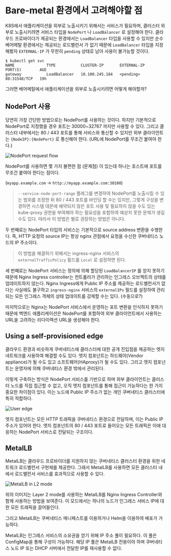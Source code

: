 # Bare-metal 환경에서 고려해야할 점

K8S에서 애플리케이션을 외부로 노출시키기 위해서는 서비스가 필요하며, 클러스터 외부로 노출시키려면 서비스 타입을 `NodePort` 나 `LoadBalancer` 로 설정해야 한다. 클라우드 프로바이더가 제공되는 환경에서는 `LoadBalancer` 타입을 사용할 수 있지만 순수 베어메탈 환경에서는 제공되는 로드밸런서 가 없기 때문에 `LoadBalancer` 타입을 지정해봤자 `EXTERNAL-IP` 가 무한히 `pending` 상태로 남아 사용이 불가능할 것이다.

```shell
$ kubectl get svc
NAME              TYPE           CLUSTER-IP       EXTERNAL-IP   PORT(S)        AGE
gateway           LoadBalancer   10.100.245.184   <pending>     80:31548/TCP   19h
```



그러면 베어메탈에서 애플리케이션을 외부로 노출시키려면 어떻게 해야할까?



## NodePort 사용

당연히 가장 간단한 방법으로는 NodePort를 사용하는 것이다. 하지만 기본적으로 NodePort로 지정했을 경우 포트는 30000~32767 까지만 사용할 수 있다. 그리고 클러스터 내부에서는 80 / 443 포트를 통해 서비스와 통신할 수 있지만 외부 클라이언트는 `{NodeIP}:{NodePort}` 로 통신해야 한다. (URL에 NodePort를 무조건 붙여야 한다.) 

![NodePort request flow](https://kubernetes.github.io/ingress-nginx/images/baremetal/nodeport.jpg)

NodePort를 사용하면 몇 가지 불편한 점 (문제점) 이 있는데 하나는 호스트에 포트를 무조건 붙여야 한다는 점이다.

(`myapp.example.com` -> `http://myapp.example.com:30100`)

> `--service-node-port-range` 플레그를 변경하여 NodePort를 노출시킬 수 있는 범위를 조정한 뒤 80 / 443 포트를 바인딩 할 수는 있지만, 그렇게 구성을 변경하면 시스템 데몬에 예약되지 않은 포트 사용 및 필요하지 않을 수도 있는 kube-proxy 권한을 부여해야 하는 필요성을 포함하여 예상치 못한 문제가 생길 수도 있다. 따라서 이 방법은 별로 권장하는 방법은 아니다.



두 번째로는 NodePort 타입의 서비스는 기본적으로 source address 변환을 수행한다. 즉, HTTP 요청의 source IP는 항상 nginx 관점에서 요청을 수신한 쿠버네티스 노드의 IP 주소이다.

> 이 방법을 해결하기 위해서는 ingress-nginx 서비스의 `externalTrafficPolicy` 필드를 `Local` 로 설정하면 된다.



세 번째로는 NodePort 서비스는 정의에 의해 할당된 `LoadBalancerIP` 를 얻지 못하기 때문에 Nginx Ingress controller는 컨트롤러가 관리하는 인그레스 오브젝트의 상태를 업데이트하지 않는다. Nginx Ingress에게 Public IP 주소를 제공하는 로드밸런서가 없다는 사실에도 불구하고 `ingress-nginx` 서비스의 `externalIPs` 필드를 설정하여 관리되는 모든 인그레스 객체의 상태 업데이트를 강제할 수는 있다. (수동으로?)



마지막으로는 Nginx는 NodePort 서비스에서 운영하는 포트 변환을 인식하지 못하기 때문에 백엔드 에플리케이션은 NodePort를 포함하여 외부 클라이언트에서 사용하는 URL을 고려하는 리다이렉션 URL을 생성해야 한다.



## Using a self-provisioned edge

클라우드 환경과 비슷하게 쿠버네티스에 클러스터에 대한 공개 진입점을 제공하는 엣지 네트워크를 사용하여 해결할 수도 있다. 엣지 컴포넌트는 하드웨어(Vendor appliance)가 될 수도 있고 소프트웨어(HAproxy)가 될 수도 있다. 그리고 엣지 컴포넌트는 운영자에 의해 쿠버네티스 환경 밖에서 관리된다.

이렇게 구축하는 방식은 NodePort 서비스를 기반으로 하며  외부 클라이언트는 클러스터 노드를 직접 접근할 수 없고, 오직 엣지 컴포넌트를 통해 접근이 가능하다는 한 가지 중요한 차이점이 있다.  이는 노드에 Public IP 주소가 없는 개인 쿠버네티스 클러스터에 특히 적합하다.



![User edge](https://kubernetes.github.io/ingress-nginx/images/baremetal/user_edge.jpg)



엣지 컴포넌트는 모든 HTTP 트래픽을 쿠버네티스 환경으로 전달하며, 이는 Public IP 주소가 있어야 한다. 엣지 컴포넌트의 80 / 443 포트로 들어오는 모든 트래픽은 이에 대응하는 NodePort 서비스로 전달되는 구조이다.



## MetalLB

MetalLB는 클라우드 프로바이더를 지원하지 않는 쿠버네티스 클러스터 환경을 위한 네트워크 로드밸런서 구현체를 제공한다. 그래서 MetalLB를 사용하면 모든 클러스터 내에서 로드밸런서 서비스를 효과적으로 사용할 수 있다.

![MetalLB in L2 mode](https://kubernetes.github.io/ingress-nginx/images/baremetal/metallb.jpg)



위의 이미지는 Layer 2 mode를 사용하는 MetalLB를 Nginx Ingress Controller와 함께 사용하는 방법을 보여준다. 이 모드에서는 하나의 노드가 인그레스 서비스 IP에 대한 모든 트래픽을 끌어들인다. 

그리고 MetalLB는 쿠버네티스 메니페스트를 이용하거나 Helm을 이용하여 배포가 가능하다. 

MetalLB는 인그레스 서비스의 소유권을 얻기 위해 IP 주소 풀이 필요하다. 이 풀은 ConfigMap을 통해 구성이 가능하다. 해당 IP 풀은 MetalLB 전용이야 하며 쿠버네티스 노드 IP 또는 DHCP 서버에서 전달한 IP를 재사용할 수 없다.











































